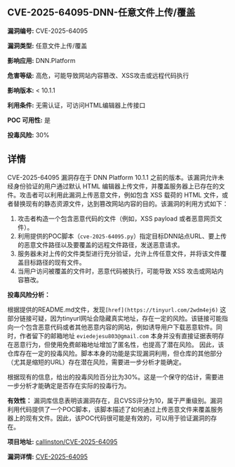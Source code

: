 ## CVE-2025-64095-DNN-任意文件上传/覆盖

**漏洞编号:** CVE-2025-64095

**漏洞类型:** 任意文件上传/覆盖

**影响应用:** DNN.Platform

**危害等级:** 高危，可能导致网站内容篡改、XSS攻击或远程代码执行

**影响版本:** < 10.1.1

**利用条件:** 无需认证，可访问HTML编辑器上传接口

**POC 可用性:** 是

**投毒风险:** 30%

## 详情

CVE-2025-64095 漏洞存在于 DNN Platform 10.1.1 之前的版本。该漏洞允许未经身份验证的用户通过默认 HTML 编辑器上传文件，并覆盖服务器上已存在的文件。攻击者可以利用此漏洞上传恶意文件，例如包含 XSS 载荷的 HTML 文件，或者替换现有的静态资源文件，达到篡改网站内容的目的。该漏洞的利用方式如下：

1.  攻击者构造一个包含恶意代码的文件（例如，XSS payload 或者恶意网页文件）。
2.  利用提供的POC脚本（`cve-2025-64095.py`）指定目标DNN站点URL、要上传的恶意文件路径以及要覆盖的远程文件路径，发送恶意请求。
3.  服务器未对上传的文件类型进行充分验证，允许上传任意文件，并将该文件覆盖目标路径的现有文件。
4.  当用户访问被覆盖的文件时，恶意代码被执行，可能导致 XSS 攻击或网站内容篡改。

**投毒风险分析：**

根据提供的README.md文件，发现`[href](https://tinyurl.com/2wdm4ej6)` 这部分链接可疑，因为tinyurl网址会隐藏真实地址，存在一定的风险。该链接可能指向一个包含恶意代码或者其他恶意内容的网站，例如诱导用户下载恶意软件。同时，作者留下的邮箱地址 `eviedejesu803@gmail.com` 本身并没有直接证据表明存在恶意行为，但使用免费邮箱地址增加了匿名性，也提高了潜在风险。 因此，该仓库存在一定的投毒风险。脚本本身的功能是实现漏洞利用，但仓库的其他部分（尤其是缩短的URL）存在潜在风险，需要进一步分析才能确定。

根据现有的信息，给出的投毒风险百分比为30%。这是一个保守的估计，需要进一步分析才能确定是否存在实际的投毒行为。

**有效性：**
漏洞库信息表明该漏洞存在，且CVSS评分为10，属于严重级别。漏洞利用代码提供了一个POC脚本，该脚本描述了如何通过上传恶意文件来覆盖服务器上的现有文件。因此，该POC代码很可能是有效的，可以用于验证漏洞的存在。


**项目地址:** [callinston/CVE-2025-64095](https://github.com/callinston/CVE-2025-64095)

**漏洞详情:** [CVE-2025-64095](https://nvd.nist.gov/vuln/detail/CVE-2025-64095)